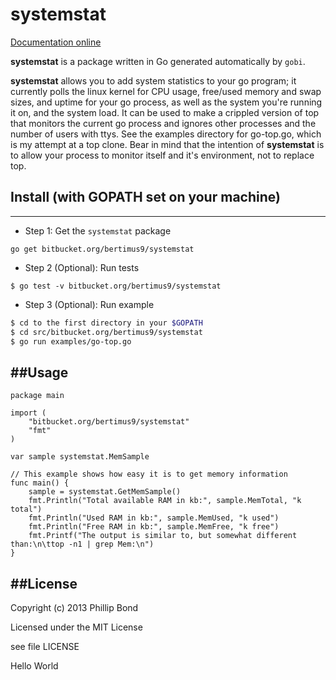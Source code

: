 # systemstat

[Documentation online](http://godoc.org/bitbucket.org/bertimus9/systemstat)

**systemstat** is a package written in Go generated automatically by `gobi`.

**systemstat** allows you to add system statistics to your go program; it
currently polls the linux kernel for CPU usage, free/used memory and swap
sizes, and uptime for your go process, as well as the system you're running it
on, and the system load. It can be used to make a crippled version of top that
monitors the current go process and ignores other processes and the number of
users with ttys. See the examples directory for go-top.go, which is my attempt
at a top clone. Bear in mind that the intention of **systemstat** is to allow
your process to monitor itself and it's environment, not to replace top.

## Install (with GOPATH set on your machine)
----------

* Step 1: Get the `systemstat` package

```
go get bitbucket.org/bertimus9/systemstat
```

* Step 2 (Optional): Run tests

```
$ go test -v bitbucket.org/bertimus9/systemstat
```

* Step 3 (Optional): Run example

```bash
$ cd to the first directory in your $GOPATH
$ cd src/bitbucket.org/bertimus9/systemstat
$ go run examples/go-top.go
```

##Usage
----------
```
package main

import (
	"bitbucket.org/bertimus9/systemstat"
	"fmt"
)

var sample systemstat.MemSample

// This example shows how easy it is to get memory information
func main() {
	sample = systemstat.GetMemSample()
	fmt.Println("Total available RAM in kb:", sample.MemTotal, "k total")
	fmt.Println("Used RAM in kb:", sample.MemUsed, "k used")
	fmt.Println("Free RAM in kb:", sample.MemFree, "k free")
	fmt.Printf("The output is similar to, but somewhat different than:\n\ttop -n1 | grep Mem:\n")
}
```

##License
----------

Copyright (c) 2013 Phillip Bond

Licensed under the MIT License

see file LICENSE

Hello World
